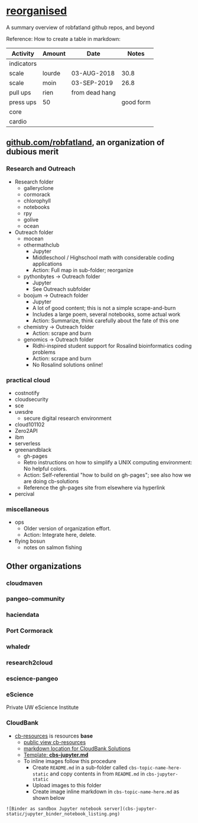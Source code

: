 # [reorganised](https://github.com/robfatland/reorganiseduponthefloor/blob/main/sweeney.md)

A summary overview of robfatland github repos, and beyond

Reference: How to create a table in markdown:


| Activity | Amount |  Date | Notes |
| -------- | ------ | ---- | ---- |
| indicators |
| scale | lourde |  03-AUG-2018 | 30.8 |
| scale | moin |  03-SEP-2019 | 26.8 |
| pull ups | rien |  from dead hang |
| press ups | 50 |  | good form |
| core |
| cardio |



## [github.com/robfatland](https://github.com/robfatland), an organization of dubious merit


### Research and Outreach

* Research folder
   * galleryclone
   * cormorack
   * chlorophyll
   * notebooks
   * rpy
   * golive
   * ocean
* Outreach folder
   * mocean
   * othermathclub
       * Jupyter
       * Middleschool / Highschool math with considerable coding applications
       * Action: Full map in sub-folder; reorganize
   * pythonbytes -> Outreach folder
       * Jupyter
       * See Outreach subfolder
   * boojum -> Outreach folder
       * Jupyter
       * A lot of good content; this is not a simple scrape-and-burn
       * Includes a large poem, several notebooks, some actual work
       * Action: Summarize, think carefully about the fate of this one
   * chemistry -> Outreach folder
       * Action: scrape and burn
   * genomics -> Outreach folder
       * Ridhi-inspired student support for Rosalind bioinformatics coding problems
       * Action: scrape and burn
       * No Rosalind solutions online!

### practical cloud

* costnotify
* cloudsecurity
* sce
* uwsdre
    * secure digital research environment
* cloud101102
* Zero2API
* ibm
* serverless
* greenandblack
    * gh-pages
    * Retro instructions on how to simplify a UNIX computing environment: No helpful colors.
    * Action: Self-referential "how to build on gh-pages"; see also how we are doing cb-solutions
    * Reference the gh-pages site from elsewhere via hyperlink
* percival

### miscellaneous

* ops
    * Older version of organization effort.
    * Action: Integrate here, delete.
* flying bosun
    * notes on salmon fishing


## Other organizations

### cloudmaven

### pangeo-community

### haciendata

### Port Cormorack

### whaledr

### research2cloud

### escience-pangeo

### eScience

Private UW eScience Institute

### CloudBank

* [cb-resources](https://github.com/cloudbank-project/cb-resources) is resources **base**
    * [public view cb-resources](https://cloudbank-project.github.io/cb-resources/)
    * [markdown location for CloudBank Solutions](https://github.com/cloudbank-project/cb-resources/tree/main/docs/technical-resources/solutions)
    * [Template: **cbs-jupyter.md**](https://github.com/cloudbank-project/cb-resources/blob/main/docs/technical-resources/solutions/cbs-jupyter.md)
    * To inline images follow this procedure
        * Create `README.md` in a sub-folder called `cbs-topic-name-here-static` and copy contents in from `README.md` in `cbs-jupyter-static` 
        * Upload images to this folder
        * Create image inline markdown in `cbs-topic-name-here.md` as shown below

```
![Binder as sandbox Jupyter notebook server](cbs-jupyter-static/jupyter_binder_notebook_listing.png)
```


